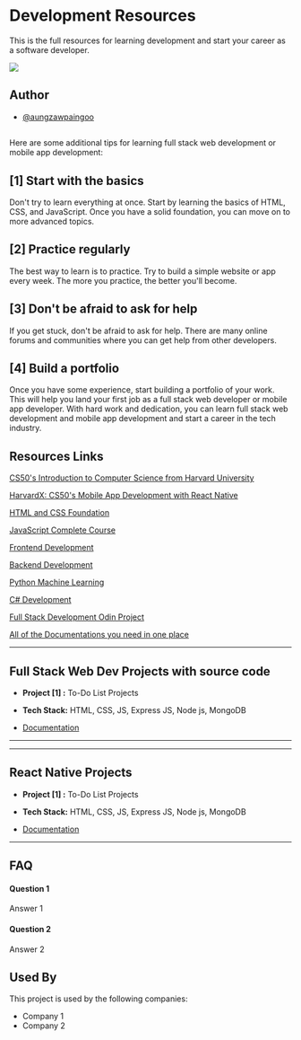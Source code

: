 
# Development Resources

This is the full resources for learning development and start your career as a software developer.

![](http://ForTheBadge.com/images/badges/built-by-developers.svg)



## Author

- [@aungzawpaingoo](https://github.com/aungzawpaingoo)


## <Before you begin/>

Here are some additional tips for learning full stack web development or mobile app development:

[1] Start with the basics
-------------------------
Don't try to learn everything at once. Start by learning the basics of HTML, CSS, and JavaScript. Once you have a solid foundation, you can move on to more advanced topics.


[2] Practice regularly
-------------------------

The best way to learn is to practice. Try to build a simple website or app every week. The more you practice, the better you'll become.


[3] Don't be afraid to ask for help
-------------------------------------
If you get stuck, don't be afraid to ask for help. There are many online forums and communities where you can get help from other developers.


[4] Build a portfolio
--------------------
Once you have some experience, start building a portfolio of your work. This will help you land your first job as a full stack web developer or mobile app developer.
With hard work and dedication, you can learn full stack web development and mobile app development and start a career in the tech industry.

## Resources Links

[CS50's Introduction to Computer Science from Harvard University ](https://www.edx.org/learn/computer-science/harvard-university-cs50-s-introduction-to-computer-science)

[HarvardX: CS50's Mobile App Development with React Native ](https://www.edx.org/learn/react-native/harvard-university-cs50-s-mobile-app-development-with-react-native)

[HTML and CSS Foundation ](https://www.freecodecamp.org/learn/2022/responsive-web-design/)

[JavaScript Complete Course ](https://www.freecodecamp.org/learn/javascript-algorithms-and-data-structures/)

[Frontend Development ](https://www.freecodecamp.org/learn/front-end-development-libraries/)

[ Backend Development ](https://www.freecodecamp.org/learn/back-end-development-and-apis/)

[Python Machine Learning ](https://www.freecodecamp.org/learn/machine-learning-with-python/)

[C# Development ](https://www.freecodecamp.org/learn/foundational-c-sharp-with-microsoft/)

[Full Stack Development Odin Project ](https://www.theodinproject.com/paths)

[All of the Documentations you need in one place ](https://www.w3schools.com/)



-------------------------------------------------------------------


## Full Stack Web Dev Projects with source code


- **Project [1] :** To-Do List Projects

- **Tech Stack:** HTML, CSS, JS, Express JS, Node js, MongoDB

- [Documentation](https://github.com/Ayush-Kanduri/FullStack-Todo-List-Application)

-------------------------------------------------------------------
---------------------------------------------------------------------------------------------------------------------------------------------------------------------------------------------------------

## React Native Projects


- **Project [1] :** To-Do List Projects

- **Tech Stack:** HTML, CSS, JS, Express JS, Node js, MongoDB

- [Documentation](https://github.com/Ayush-Kanduri/FullStack-Todo-List-Application)
--------------------------------------------------


## FAQ

#### Question 1

Answer 1

#### Question 2

Answer 2


## Used By

This project is used by the following companies:

- Company 1
- Company 2

